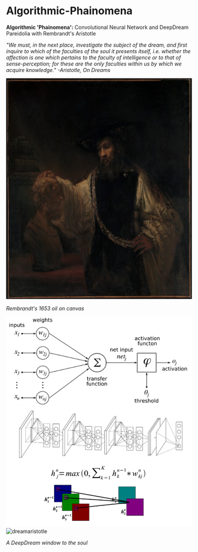 # Algorithmic-Phainomena
<b>Algorithmic 'Phainomena':</b> Convolutional Neural Network and DeepDream Pareidolia with Rembrandt's Aristotle

<i>"We must, in the next place, investigate the subject of the dream, and first inquire to which of the faculties of the soul it presents itself, i.e. whether the affection is one which pertains to the faculty of intelligence or to that of sense-perception; for these are the only faculties within us by which we acquire knowledge." -Aristotle, On Dreams</i>

![](https://github.com/conceptform/Algorithmic-Phainomena/blob/master/Rembrandt_Aristotle.jpg)

<i>Rembrandt's 1653 oil on canvas</i>


![](https://github.com/conceptform/Algorithmic-Phainomena/blob/master/NNModel.png)
![](https://github.com/conceptform/Algorithmic-Phainomena/blob/master/CNN_Tensorflow.jpeg)
![](https://github.com/conceptform/Algorithmic-Phainomena/blob/master/CNN_layer1.png)
![dreamaristotle](https://user-images.githubusercontent.com/39444491/40272970-ac797cce-5b85-11e8-8c70-033dd1a19349.jpg)


<i>A DeepDream window to the soul</i>
